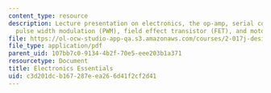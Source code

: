 ```yaml
---
content_type: resource
description: Lecture presentation on electronics, the op-amp, serial communications,
  pulse width modulation (PWM), field effect transistor (FET), and motors.
file: https://ol-ocw-studio-app-qa.s3.amazonaws.com/courses/2-017j-design-of-electromechanical-robotic-systems-fall-2009/c3d201dcb167287eea266d41f2cf2d41_MIT2_017JF09_electronics.pdf
file_type: application/pdf
parent_uid: 107bb7c0-9134-4b2f-70e5-eee203b1a371
resourcetype: Document
title: Electronics Essentials
uid: c3d201dc-b167-287e-ea26-6d41f2cf2d41
---
```

